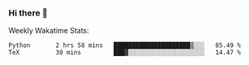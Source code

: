 ### Hi there 👋

<!--
**ericxiaseattle/ericxiaseattle** is a ✨ _special_ ✨ repository because its `README.md` (this file) appears on your GitHub profile.

Here are some ideas to get you started:

- 🔭 I’m currently working on ...
- 🌱 I’m currently learning ...
- 👯 I’m looking to collaborate on ...
- 🤔 I’m looking for help with ...
- 💬 Ask me about ...
- 📫 How to reach me: ...
- 😄 Pronouns: ...
- ⚡ Fun fact: ...
-->

Weekly Wakatime Stats:
<!--START_SECTION:waka-->
```text
Python       2 hrs 58 mins   █████████████████████▒░░░   85.49 % 
TeX          30 mins         ███▓░░░░░░░░░░░░░░░░░░░░░   14.47 % 
```
<!--END_SECTION:waka-->
